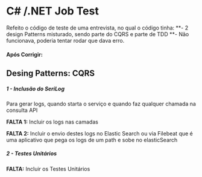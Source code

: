 # C# /.NET Job Test

Refeito o código de teste de uma entrevista, no qual o código tinha:
**- 2 design Patterns misturado, sendo parte do CQRS e parte de TDD
**- Não funcionava, poderia tentar rodar que dava erro.

#### Após Corrigir:
## Desing Patterns: CQRS

##### 1 - Inclusão do SeriLog
Para gerar logs, quando starta o serviço e quando faz qualquer chamada na consulta API

**FALTA 1:** Incluir os logs nas camadas

**FALTA 2:** Incluir o envio destes logs no Elastic Search ou via Filebeat que é uma aplicativo que pega os logs de um path e sobe no elasticSearch

##### 2 - Testes Unitários
**FALTA:** Incluir os Testes Unitários
